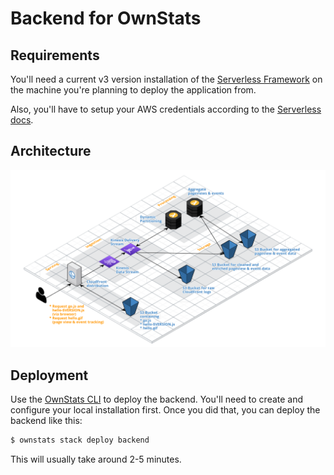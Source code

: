 # Backend for OwnStats

## Requirements
You'll need a current v3 version installation of the [Serverless Framework](https://serverless.com) on the machine you're planning to deploy the application from.

Also, you'll have to setup your AWS credentials according to the [Serverless docs](https://www.serverless.com/framework/docs/providers/aws/guide/credentials/).

## Architecture
![ownstats backend architecture](docs/backend.png)

## Deployment
Use the [OwnStats CLI](https://github.com/ownstats/cli) to deploy the backend. You'll need to create and configure your local installation first. Once you did that, you can deploy the backend like this:

```bash
$ ownstats stack deploy backend
```

This will usually take around 2-5 minutes.

